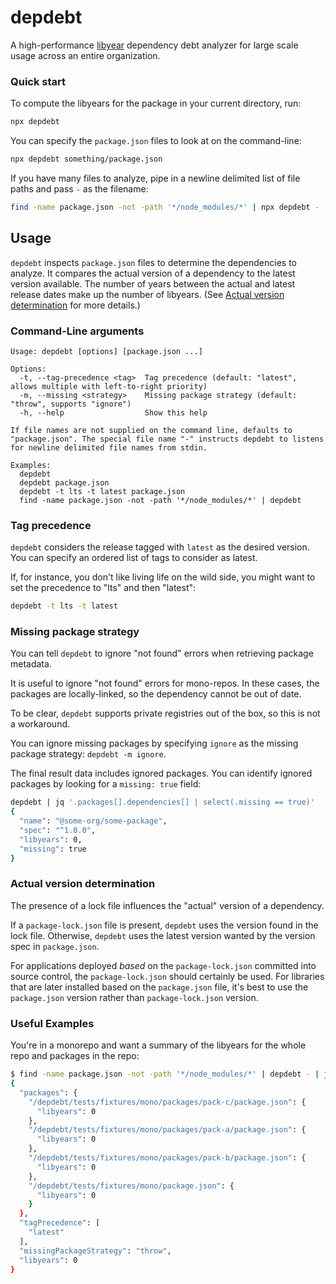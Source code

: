 # depdebt

A high-performance [libyear](https://libyear.com/) dependency debt analyzer for large scale usage across an entire organization.

### Quick start

To compute the libyears for the package in your current directory, run:

```bash
npx depdebt
```

You can specify the `package.json` files to look at on the command-line:

```bash
npx depdebt something/package.json
```

If you have many files to analyze, pipe in a newline delimited list of file paths and pass `-` as the filename:

```bash
find -name package.json -not -path '*/node_modules/*' | npx depdebt -
```

## Usage

`depdebt` inspects `package.json` files to determine the dependencies to analyze. It compares the actual version of a dependency to the latest version available. The number of years between the actual and latest release dates make up the number of libyears. (See [Actual version determination](#actual-version-determination) for more details.)

### Command-Line arguments

```
Usage: depdebt [options] [package.json ...]

Options:
  -t, --tag-precedence <tag>  Tag precedence (default: "latest", allows multiple with left-to-right priority)
  -m, --missing <strategy>    Missing package strategy (default: "throw", supports "ignore")
  -h, --help                  Show this help

If file names are not supplied on the command line, defaults to "package.json". The special file name "-" instructs depdebt to listens for newline delimited file names from stdin.

Examples:
  depdebt
  depdebt package.json
  depdebt -t lts -t latest package.json
  find -name package.json -not -path '*/node_modules/*' | depdebt
```

### Tag precedence

`depdebt` considers the release tagged with `latest` as the desired version. You can specify an ordered list of tags to consider as latest.

If, for instance, you don't like living life on the wild side, you might want to set the precedence to "lts" and then "latest":

```bash
depdebt -t lts -t latest
```

### Missing package strategy

You can tell `depdebt` to ignore "not found" errors when retrieving package metadata. 

It is useful to ignore "not found" errors for mono-repos. In these cases, the packages are locally-linked, so the dependency cannot be out of date.

To be clear, `depdebt` supports private registries out of the box, so this is not a workaround.

You can ignore missing packages by specifying `ignore` as the missing package strategy: `depdebt -m ignore`.

The final result data includes ignored packages. You can identify ignored packages by looking for a `missing: true` field:

```bash
depdebt | jq '.packages[].dependencies[] | select(.missing == true)'
{
  "name": "@some-org/some-package",
  "spec": "^1.0.0",
  "libyears": 0,
  "missing": true
}
```

### Actual version determination

The presence of a lock file influences the "actual" version of a dependency.

If a `package-lock.json` file is present, `depdebt` uses the version found in the lock file. Otherwise, `depdebt` uses the latest version wanted by the version spec in `package.json`.

For applications deployed _based_ on the `package-lock.json` committed into source control, the `package-lock.json` should certainly be used. For libraries that are later installed based on the `package.json` file, it's best to use the `package.json` version rather than `package-lock.json` version.

### Useful Examples

You're in a monorepo and want a summary of the libyears for the whole repo and packages in the repo:

```bash
$ find -name package.json -not -path '*/node_modules/*' | depdebt - | jq '.packages |= with_entries(.value |= {libyears})'
{
  "packages": {
    "/depdebt/tests/fixtures/mono/packages/pack-c/package.json": {
      "libyears": 0
    },
    "/depdebt/tests/fixtures/mono/packages/pack-a/package.json": {
      "libyears": 0
    },
    "/depdebt/tests/fixtures/mono/packages/pack-b/package.json": {
      "libyears": 0
    },
    "/depdebt/tests/fixtures/mono/package.json": {
      "libyears": 0
    }
  },
  "tagPrecedence": [
    "latest"
  ],
  "missingPackageStrategy": "throw",
  "libyears": 0
}
```

